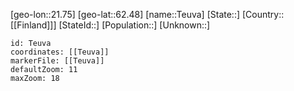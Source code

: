 ﻿---
location: [62.48,21.75]
mapzoom: [7,12] 
mapmarker: city 
type: City
tags:
- geo/City


SpocWebEntityId: 34838
isDeleted: false
confidential: public

---
[geo-lon::21.75]
[geo-lat::62.48]
[name::Teuva]
[State::]
[Country::[[Finland]]]
[StateId::]
[Population::]
[Unknown::]


```leaflet
id: Teuva
coordinates: [[Teuva]]
markerFile: [[Teuva]]
defaultZoom: 11 
maxZoom: 18
```
